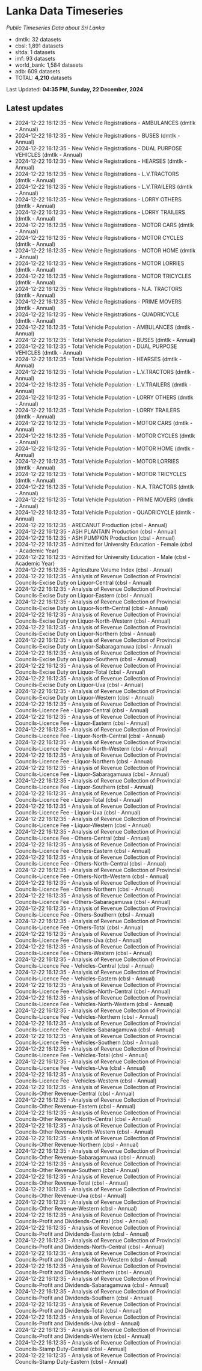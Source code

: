 # Lanka Data Timeseries
*Public Timeseries Data about Sri Lanka*

* dmtlk: 32 datasets
* cbsl: 1,891 datasets
* sltda: 1 datasets
* imf: 93 datasets
* world_bank: 1,584 datasets
* adb: 609 datasets
* TOTAL: **4,210** datasets

Last Updated: **04:35 PM, Sunday, 22 December, 2024**

## Latest updates

* 2024-12-22 16:12:35 - New Vehicle Registrations - AMBULANCES (dmtlk - Annual)
* 2024-12-22 16:12:35 - New Vehicle Registrations - BUSES (dmtlk - Annual)
* 2024-12-22 16:12:35 - New Vehicle Registrations - DUAL PURPOSE VEHICLES (dmtlk - Annual)
* 2024-12-22 16:12:35 - New Vehicle Registrations - HEARSES (dmtlk - Annual)
* 2024-12-22 16:12:35 - New Vehicle Registrations - L.V.TRACTORS (dmtlk - Annual)
* 2024-12-22 16:12:35 - New Vehicle Registrations - L.V.TRAILERS (dmtlk - Annual)
* 2024-12-22 16:12:35 - New Vehicle Registrations - LORRY OTHERS (dmtlk - Annual)
* 2024-12-22 16:12:35 - New Vehicle Registrations - LORRY TRAILERS (dmtlk - Annual)
* 2024-12-22 16:12:35 - New Vehicle Registrations - MOTOR CARS (dmtlk - Annual)
* 2024-12-22 16:12:35 - New Vehicle Registrations - MOTOR CYCLES (dmtlk - Annual)
* 2024-12-22 16:12:35 - New Vehicle Registrations - MOTOR HOME (dmtlk - Annual)
* 2024-12-22 16:12:35 - New Vehicle Registrations - MOTOR LORRIES (dmtlk - Annual)
* 2024-12-22 16:12:35 - New Vehicle Registrations - MOTOR TRICYCLES (dmtlk - Annual)
* 2024-12-22 16:12:35 - New Vehicle Registrations - N.A. TRACTORS (dmtlk - Annual)
* 2024-12-22 16:12:35 - New Vehicle Registrations - PRIME MOVERS (dmtlk - Annual)
* 2024-12-22 16:12:35 - New Vehicle Registrations - QUADRICYCLE (dmtlk - Annual)
* 2024-12-22 16:12:35 - Total Vehicle Population - AMBULANCES (dmtlk - Annual)
* 2024-12-22 16:12:35 - Total Vehicle Population - BUSES (dmtlk - Annual)
* 2024-12-22 16:12:35 - Total Vehicle Population - DUAL PURPOSE VEHICLES (dmtlk - Annual)
* 2024-12-22 16:12:35 - Total Vehicle Population - HEARSES (dmtlk - Annual)
* 2024-12-22 16:12:35 - Total Vehicle Population - L.V.TRACTORS (dmtlk - Annual)
* 2024-12-22 16:12:35 - Total Vehicle Population - L.V.TRAILERS (dmtlk - Annual)
* 2024-12-22 16:12:35 - Total Vehicle Population - LORRY OTHERS (dmtlk - Annual)
* 2024-12-22 16:12:35 - Total Vehicle Population - LORRY TRAILERS (dmtlk - Annual)
* 2024-12-22 16:12:35 - Total Vehicle Population - MOTOR CARS (dmtlk - Annual)
* 2024-12-22 16:12:35 - Total Vehicle Population - MOTOR CYCLES (dmtlk - Annual)
* 2024-12-22 16:12:35 - Total Vehicle Population - MOTOR HOME (dmtlk - Annual)
* 2024-12-22 16:12:35 - Total Vehicle Population - MOTOR LORRIES (dmtlk - Annual)
* 2024-12-22 16:12:35 - Total Vehicle Population - MOTOR TRICYCLES (dmtlk - Annual)
* 2024-12-22 16:12:35 - Total Vehicle Population - N.A. TRACTORS (dmtlk - Annual)
* 2024-12-22 16:12:35 - Total Vehicle Population - PRIME MOVERS (dmtlk - Annual)
* 2024-12-22 16:12:35 - Total Vehicle Population - QUADRICYCLE (dmtlk - Annual)
* 2024-12-22 16:12:35 - ARECANUT Production (cbsl - Annual)
* 2024-12-22 16:12:35 - ASH PLANTAIN Production (cbsl - Annual)
* 2024-12-22 16:12:35 - ASH PUMPKIN Production (cbsl - Annual)
* 2024-12-22 16:12:35 - Admitted for University Education - Female (cbsl - Academic Year)
* 2024-12-22 16:12:35 - Admitted for University Education - Male (cbsl - Academic Year)
* 2024-12-22 16:12:35 - Agriculture Volume Index (cbsl - Annual)
* 2024-12-22 16:12:35 - Analysis of Revenue Collection of Provincial Councils-Excise Duty on Liquor-Central (cbsl - Annual)
* 2024-12-22 16:12:35 - Analysis of Revenue Collection of Provincial Councils-Excise Duty on Liquor-Eastern (cbsl - Annual)
* 2024-12-22 16:12:35 - Analysis of Revenue Collection of Provincial Councils-Excise Duty on Liquor-North-Central (cbsl - Annual)
* 2024-12-22 16:12:35 - Analysis of Revenue Collection of Provincial Councils-Excise Duty on Liquor-North-Western (cbsl - Annual)
* 2024-12-22 16:12:35 - Analysis of Revenue Collection of Provincial Councils-Excise Duty on Liquor-Northern (cbsl - Annual)
* 2024-12-22 16:12:35 - Analysis of Revenue Collection of Provincial Councils-Excise Duty on Liquor-Sabaragamuwa (cbsl - Annual)
* 2024-12-22 16:12:35 - Analysis of Revenue Collection of Provincial Councils-Excise Duty on Liquor-Southern (cbsl - Annual)
* 2024-12-22 16:12:35 - Analysis of Revenue Collection of Provincial Councils-Excise Duty on Liquor-Total (cbsl - Annual)
* 2024-12-22 16:12:35 - Analysis of Revenue Collection of Provincial Councils-Excise Duty on Liquor-Uva (cbsl - Annual)
* 2024-12-22 16:12:35 - Analysis of Revenue Collection of Provincial Councils-Excise Duty on Liquor-Western (cbsl - Annual)
* 2024-12-22 16:12:35 - Analysis of Revenue Collection of Provincial Councils-Licence Fee - Liquor-Central (cbsl - Annual)
* 2024-12-22 16:12:35 - Analysis of Revenue Collection of Provincial Councils-Licence Fee - Liquor-Eastern (cbsl - Annual)
* 2024-12-22 16:12:35 - Analysis of Revenue Collection of Provincial Councils-Licence Fee - Liquor-North-Central (cbsl - Annual)
* 2024-12-22 16:12:35 - Analysis of Revenue Collection of Provincial Councils-Licence Fee - Liquor-North-Western (cbsl - Annual)
* 2024-12-22 16:12:35 - Analysis of Revenue Collection of Provincial Councils-Licence Fee - Liquor-Northern (cbsl - Annual)
* 2024-12-22 16:12:35 - Analysis of Revenue Collection of Provincial Councils-Licence Fee - Liquor-Sabaragamuwa (cbsl - Annual)
* 2024-12-22 16:12:35 - Analysis of Revenue Collection of Provincial Councils-Licence Fee - Liquor-Southern (cbsl - Annual)
* 2024-12-22 16:12:35 - Analysis of Revenue Collection of Provincial Councils-Licence Fee - Liquor-Total (cbsl - Annual)
* 2024-12-22 16:12:35 - Analysis of Revenue Collection of Provincial Councils-Licence Fee - Liquor-Uva (cbsl - Annual)
* 2024-12-22 16:12:35 - Analysis of Revenue Collection of Provincial Councils-Licence Fee - Liquor-Western (cbsl - Annual)
* 2024-12-22 16:12:35 - Analysis of Revenue Collection of Provincial Councils-Licence Fee - Others-Central (cbsl - Annual)
* 2024-12-22 16:12:35 - Analysis of Revenue Collection of Provincial Councils-Licence Fee - Others-Eastern (cbsl - Annual)
* 2024-12-22 16:12:35 - Analysis of Revenue Collection of Provincial Councils-Licence Fee - Others-North-Central (cbsl - Annual)
* 2024-12-22 16:12:35 - Analysis of Revenue Collection of Provincial Councils-Licence Fee - Others-North-Western (cbsl - Annual)
* 2024-12-22 16:12:35 - Analysis of Revenue Collection of Provincial Councils-Licence Fee - Others-Northern (cbsl - Annual)
* 2024-12-22 16:12:35 - Analysis of Revenue Collection of Provincial Councils-Licence Fee - Others-Sabaragamuwa (cbsl - Annual)
* 2024-12-22 16:12:35 - Analysis of Revenue Collection of Provincial Councils-Licence Fee - Others-Southern (cbsl - Annual)
* 2024-12-22 16:12:35 - Analysis of Revenue Collection of Provincial Councils-Licence Fee - Others-Total (cbsl - Annual)
* 2024-12-22 16:12:35 - Analysis of Revenue Collection of Provincial Councils-Licence Fee - Others-Uva (cbsl - Annual)
* 2024-12-22 16:12:35 - Analysis of Revenue Collection of Provincial Councils-Licence Fee - Others-Western (cbsl - Annual)
* 2024-12-22 16:12:35 - Analysis of Revenue Collection of Provincial Councils-Licence Fee - Vehicles-Central (cbsl - Annual)
* 2024-12-22 16:12:35 - Analysis of Revenue Collection of Provincial Councils-Licence Fee - Vehicles-Eastern (cbsl - Annual)
* 2024-12-22 16:12:35 - Analysis of Revenue Collection of Provincial Councils-Licence Fee - Vehicles-North-Central (cbsl - Annual)
* 2024-12-22 16:12:35 - Analysis of Revenue Collection of Provincial Councils-Licence Fee - Vehicles-North-Western (cbsl - Annual)
* 2024-12-22 16:12:35 - Analysis of Revenue Collection of Provincial Councils-Licence Fee - Vehicles-Northern (cbsl - Annual)
* 2024-12-22 16:12:35 - Analysis of Revenue Collection of Provincial Councils-Licence Fee - Vehicles-Sabaragamuwa (cbsl - Annual)
* 2024-12-22 16:12:35 - Analysis of Revenue Collection of Provincial Councils-Licence Fee - Vehicles-Southern (cbsl - Annual)
* 2024-12-22 16:12:35 - Analysis of Revenue Collection of Provincial Councils-Licence Fee - Vehicles-Total (cbsl - Annual)
* 2024-12-22 16:12:35 - Analysis of Revenue Collection of Provincial Councils-Licence Fee - Vehicles-Uva (cbsl - Annual)
* 2024-12-22 16:12:35 - Analysis of Revenue Collection of Provincial Councils-Licence Fee - Vehicles-Western (cbsl - Annual)
* 2024-12-22 16:12:35 - Analysis of Revenue Collection of Provincial Councils-Other Revenue-Central (cbsl - Annual)
* 2024-12-22 16:12:35 - Analysis of Revenue Collection of Provincial Councils-Other Revenue-Eastern (cbsl - Annual)
* 2024-12-22 16:12:35 - Analysis of Revenue Collection of Provincial Councils-Other Revenue-North-Central (cbsl - Annual)
* 2024-12-22 16:12:35 - Analysis of Revenue Collection of Provincial Councils-Other Revenue-North-Western (cbsl - Annual)
* 2024-12-22 16:12:35 - Analysis of Revenue Collection of Provincial Councils-Other Revenue-Northern (cbsl - Annual)
* 2024-12-22 16:12:35 - Analysis of Revenue Collection of Provincial Councils-Other Revenue-Sabaragamuwa (cbsl - Annual)
* 2024-12-22 16:12:35 - Analysis of Revenue Collection of Provincial Councils-Other Revenue-Southern (cbsl - Annual)
* 2024-12-22 16:12:35 - Analysis of Revenue Collection of Provincial Councils-Other Revenue-Total (cbsl - Annual)
* 2024-12-22 16:12:35 - Analysis of Revenue Collection of Provincial Councils-Other Revenue-Uva (cbsl - Annual)
* 2024-12-22 16:12:35 - Analysis of Revenue Collection of Provincial Councils-Other Revenue-Western (cbsl - Annual)
* 2024-12-22 16:12:35 - Analysis of Revenue Collection of Provincial Councils-Profit and Dividends-Central (cbsl - Annual)
* 2024-12-22 16:12:35 - Analysis of Revenue Collection of Provincial Councils-Profit and Dividends-Eastern (cbsl - Annual)
* 2024-12-22 16:12:35 - Analysis of Revenue Collection of Provincial Councils-Profit and Dividends-North-Central (cbsl - Annual)
* 2024-12-22 16:12:35 - Analysis of Revenue Collection of Provincial Councils-Profit and Dividends-North-Western (cbsl - Annual)
* 2024-12-22 16:12:35 - Analysis of Revenue Collection of Provincial Councils-Profit and Dividends-Northern (cbsl - Annual)
* 2024-12-22 16:12:35 - Analysis of Revenue Collection of Provincial Councils-Profit and Dividends-Sabaragamuwa (cbsl - Annual)
* 2024-12-22 16:12:35 - Analysis of Revenue Collection of Provincial Councils-Profit and Dividends-Southern (cbsl - Annual)
* 2024-12-22 16:12:35 - Analysis of Revenue Collection of Provincial Councils-Profit and Dividends-Total (cbsl - Annual)
* 2024-12-22 16:12:35 - Analysis of Revenue Collection of Provincial Councils-Profit and Dividends-Uva (cbsl - Annual)
* 2024-12-22 16:12:35 - Analysis of Revenue Collection of Provincial Councils-Profit and Dividends-Western (cbsl - Annual)
* 2024-12-22 16:12:35 - Analysis of Revenue Collection of Provincial Councils-Stamp Duty-Central (cbsl - Annual)
* 2024-12-22 16:12:35 - Analysis of Revenue Collection of Provincial Councils-Stamp Duty-Eastern (cbsl - Annual)